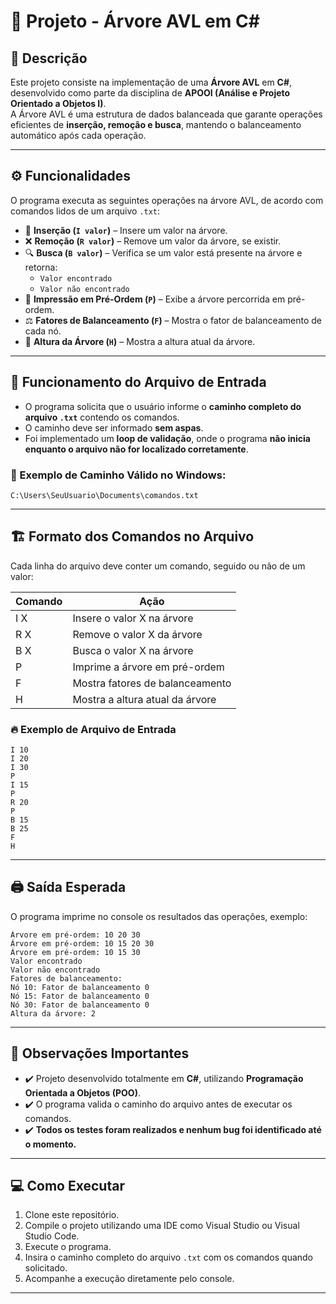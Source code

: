 # 🌳 Projeto - Árvore AVL em C#

## 📄 Descrição

Este projeto consiste na implementação de uma **Árvore AVL** em **C#**, desenvolvido como parte da disciplina de **APOOI (Análise e Projeto Orientado a Objetos I)**.  
A Árvore AVL é uma estrutura de dados balanceada que garante operações eficientes de **inserção, remoção e busca**, mantendo o balanceamento automático após cada operação.

---

## ⚙️ Funcionalidades

O programa executa as seguintes operações na árvore AVL, de acordo com comandos lidos de um arquivo `.txt`:

- 🔢 **Inserção (`I valor`)** – Insere um valor na árvore.
- ❌ **Remoção (`R valor`)** – Remove um valor da árvore, se existir.
- 🔍 **Busca (`B valor`)** – Verifica se um valor está presente na árvore e retorna:
  - `Valor encontrado`
  - `Valor não encontrado`
- 🧠 **Impressão em Pré-Ordem (`P`)** – Exibe a árvore percorrida em pré-ordem.
- ⚖️ **Fatores de Balanceamento (`F`)** – Mostra o fator de balanceamento de cada nó.
- 📏 **Altura da Árvore (`H`)** – Mostra a altura atual da árvore.

---

## 📑 Funcionamento do Arquivo de Entrada

- O programa solicita que o usuário informe o **caminho completo do arquivo `.txt`** contendo os comandos.
- O caminho deve ser informado **sem aspas**.
- Foi implementado um **loop de validação**, onde o programa **não inicia enquanto o arquivo não for localizado corretamente**.

### 🔗 Exemplo de Caminho Válido no Windows:

```
C:\Users\SeuUsuario\Documents\comandos.txt
```

---

## 🏗️ Formato dos Comandos no Arquivo

Cada linha do arquivo deve conter um comando, seguido ou não de um valor:

| Comando | Ação                              |
|---------|------------------------------------|
| I X     | Insere o valor X na árvore         |
| R X     | Remove o valor X da árvore         |
| B X     | Busca o valor X na árvore          |
| P       | Imprime a árvore em pré-ordem      |
| F       | Mostra fatores de balanceamento    |
| H       | Mostra a altura atual da árvore    |

### 🔥 Exemplo de Arquivo de Entrada

```
I 10
I 20
I 30
P
I 15
P
R 20
P
B 15
B 25
F
H
```

---

## 🖨️ Saída Esperada

O programa imprime no console os resultados das operações, exemplo:

```
Árvore em pré-ordem: 10 20 30
Árvore em pré-ordem: 10 15 20 30
Árvore em pré-ordem: 10 15 30
Valor encontrado
Valor não encontrado
Fatores de balanceamento:
Nó 10: Fator de balanceamento 0
Nó 15: Fator de balanceamento 0
Nó 30: Fator de balanceamento 0
Altura da árvore: 2
```

---

## 🚩 Observações Importantes

- ✔️ Projeto desenvolvido totalmente em **C#**, utilizando **Programação Orientada a Objetos (POO)**.
- ✔️ O programa valida o caminho do arquivo antes de executar os comandos.
- ✔️ **Todos os testes foram realizados e nenhum bug foi identificado até o momento.**

---

## 💻 Como Executar

1. Clone este repositório.
2. Compile o projeto utilizando uma IDE como Visual Studio ou Visual Studio Code.
3. Execute o programa.
4. Insira o caminho completo do arquivo `.txt` com os comandos quando solicitado.
5. Acompanhe a execução diretamente pelo console.

---


